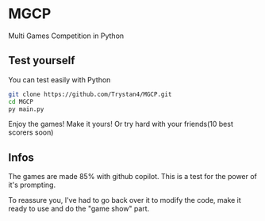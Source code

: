# MGCP

Multi Games Competition in Python

## Test yourself

You can test easily with Python

```Bash
git clone https://github.com/Trystan4/MGCP.git
cd MGCP
py main.py
```

Enjoy the games! Make it yours! Or try hard with your friends(10 best scorers soon)

## Infos

The games are made 85% with github copilot. This is a test for the power of it's prompting.

To reassure you, I've had to go back over it to modify the code, make it ready to use and do the "game show" part.
